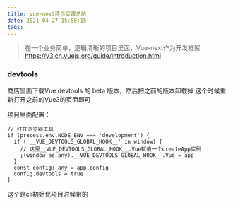 ```yaml
---
title: vue-next项目实践总结
date: 2021-04-27 15:50:15
tags:
---
```

> 在一个业务简单，逻辑清晰的项目里面，Vue-next作为开发框架
https://v3.cn.vuejs.org/guide/introduction.html

### devtools
商店里面下载Vue devtools 的 beta 版本，然后把之前的版本卸载掉
这个时候重新打开之前的Vue3的页面即可

项目里面配置：
```
// 打开浏览器工具
if (process.env.NODE_ENV === 'development') {
  if ('__VUE_DEVTOOLS_GLOBAL_HOOK__' in window) {
    // 这里__VUE_DEVTOOLS_GLOBAL_HOOK__.Vue赋值一个createApp实例
    ;(window as any).__VUE_DEVTOOLS_GLOBAL_HOOK__.Vue = app
  }
  const config: any = app.config
  config.devtools = true
}
```
这个是cli初始化项目时候带的